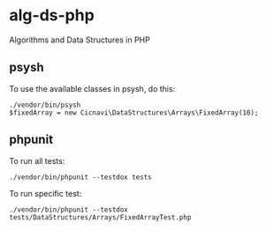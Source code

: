 # alg-ds-php
Algorithms and Data Structures in PHP

## psysh
To use the available classes in psysh, do this:

```shell script
./vendor/bin/psysh
$fixedArray = new Cicnavi\DataStructures\Arrays\FixedArray(10);
```

## phpunit
To run all tests: 

```shell script
./vendor/bin/phpunit --testdox tests
```

To run specific test:
```shell script
./vendor/bin/phpunit --testdox tests/DataStructures/Arrays/FixedArrayTest.php
```